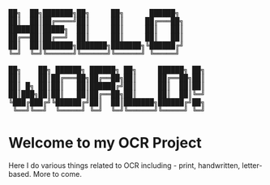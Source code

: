 <pre>
██╗  ██╗███████╗██╗     ██╗      ██████╗      
██║  ██║██╔════╝██║     ██║     ██╔═══██╗     
███████║█████╗  ██║     ██║     ██║   ██║     
██╔══██║██╔══╝  ██║     ██║     ██║   ██║     
██║  ██║███████╗███████╗███████╗╚██████╔╝     
╚═╝  ╚═╝╚══════╝╚══════╝╚══════╝ ╚═════╝      
                                              
██╗    ██╗ ██████╗ ██████╗ ██╗     ██████╗ ██╗
██║    ██║██╔═══██╗██╔══██╗██║     ██╔══██╗██║
██║ █╗ ██║██║   ██║██████╔╝██║     ██║  ██║██║
██║███╗██║██║   ██║██╔══██╗██║     ██║  ██║╚═╝
╚███╔███╔╝╚██████╔╝██║  ██║███████╗██████╔╝██╗
 ╚══╝╚══╝  ╚═════╝ ╚═╝  ╚═╝╚══════╝╚═════╝ ╚═╝                                                   
</pre>

# Welcome to my OCR Project
Here I do various things related to OCR including - print, handwritten, letter-based. More to come.